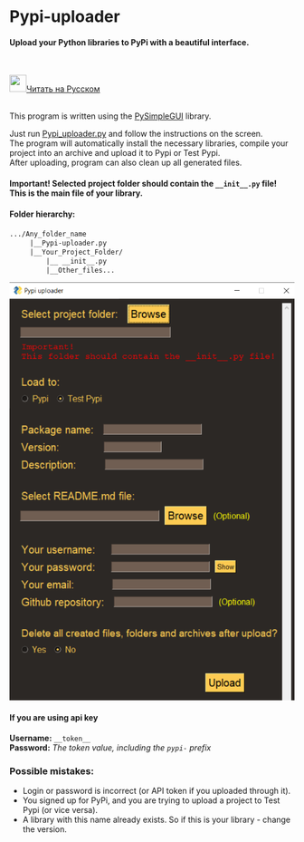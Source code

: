 # Pypi-uploader
#### Upload your Python libraries to PyPi with a beautiful interface.

</br>

<a href="README_RU.md" ><img src="https://emojio.ru/images/twitter-64/1f1f7-1f1fa.png" width="30" height="30"></img>Читать на Русском</a>
</br></br>

This program is written using the <a href="https://pypi.org/project/PySimpleGUI/">PySimpleGUI</a> library.

Just run <a href="Pypi_uploader.py">Pypi_uploader.py</a> and follow the instructions on the screen.</br>
The program will automatically install the necessary libraries, compile your project into an archive and upload it to Pypi or Test Pypi.</br>
After uploading, program can also clean up all generated files.

#### Important! Selected project folder should contain the ```__init__.py``` file! This is the main file of your library.

#### Folder hierarchy:
```
.../Any_folder_name
     |__Pypi-uploader.py
     |__Your_Project_Folder/
         |__ __init__.py
         |__Other_files... 
```

<img src="Image.png"></img>

#### If you are using api key

**Username:** ```__token__``` </br>
**Password:** *The token value, including the ```pypi-``` prefix*

### Possible mistakes:
<ul>
<li> Login or password is incorrect (or API token if you uploaded through it). </li>
<li> You signed up for PyPi, and you are trying to upload a project to Test Pypi (or vice versa). </li>
<li> A library with this name already exists. So if this is your library - change the version. </li>
</ul>
